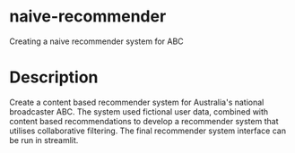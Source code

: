 # naive-recommender
Creating a naive recommender system for ABC

# Description
Create a content based recommender system for Australia's national broadcaster ABC. The system used fictional user data, combined with content based recommendations to develop a recommender system that utilises collaborative filtering. The final recommender system interface can be run in streamlit.
